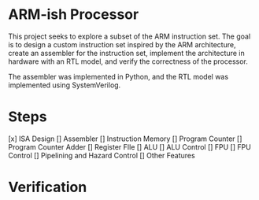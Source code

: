 # ARM-ish Processor
This project seeks to explore a subset of the ARM instruction set. The goal is to design a custom instruction set inspired by the ARM architecture, create an assembler for the instruction set, implement the architecture in hardware with an RTL model, and verify the correctness of the processor.

The assembler was implemented in Python, and the RTL model was implemented using SystemVerilog.

# Steps
[x] ISA Design
[] Assembler
[] Instruction Memory
[] Program Counter
[] Program Counter Adder
[] Register FIle
[] ALU
[] ALU Control
[] FPU
[] FPU Control
[] Pipelining and Hazard Control
[] Other Features
# Verification
